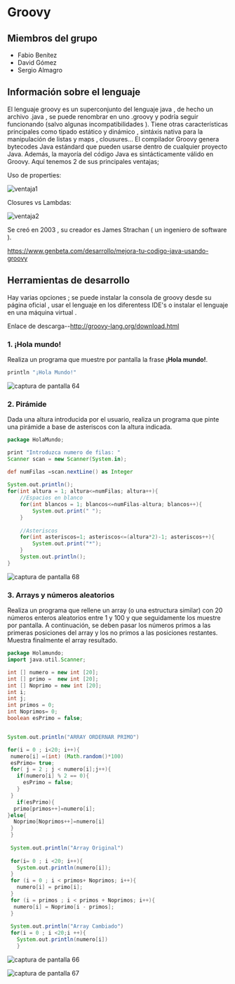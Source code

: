 # Groovy

## Miembros del grupo

* Fabio Benítez
* David Gómez
* Sergio Almagro


## Información sobre el lenguaje


El lenguaje groovy es un superconjunto del lenguaje java  , de hecho un archivo .java , se puede renombrar en uno .groovy y podría seguir funcionando (salvo algunas incompatibilidades ). Tiene otras características principales como tipado estático y dinámico , sintáxis nativa para la manipulación de listas y maps , clousures...
El compilador Groovy genera bytecodes Java estándard que pueden usarse dentro de cualquier proyecto Java. Además, la mayoría del código Java es sintácticamente válido en Groovy.
Aquí tenemos 2 de sus principales ventajas;

Uso de properties:


![ventaja1](https://user-images.githubusercontent.com/43671744/50143349-a78a4d00-02ac-11e9-9dce-dddb69419dd3.png)


Closures vs Lambdas:





![ventaja2](https://user-images.githubusercontent.com/43671744/50143430-dbfe0900-02ac-11e9-9a6d-595c51bce9a9.png)




Se creó en 2003 , su creador es  James Strachan ( un ingeniero de software ).

https://www.genbeta.com/desarrollo/mejora-tu-codigo-java-usando-groovy

## Herramientas de desarrollo

Hay varias opciones ; se puede instalar la consola de groovy desde su página oficial , usar el lenguaje en los diferentess IDE's o instalar el lenguaje en una máquina virtual . 

Enlace de descarga--http://groovy-lang.org/download.html



### 1. ¡Hola mundo!

Realiza un programa que muestre por pantalla la frase **¡Hola mundo!**.


```groovy
println "¡Hola Mundo!"
```


![captura de pantalla 64](https://user-images.githubusercontent.com/43568460/50142847-5fb6f600-02ab-11e9-86d0-8dfbc7e3bbdd.png)


### 2. Pirámide

Dada una altura introducida por el usuario, realiza un programa que pinte una pirámide a base de asteriscos con la altura indicada.
```groovy
package HolaMundo;

print "Introduzca numero de filas: "
Scanner scan = new Scanner(System.in);

def numFilas =scan.nextLine() as Integer
 
System.out.println();
for(int altura = 1; altura<=numFilas; altura++){
	//Espacios en blanco
	for(int blancos = 1; blancos<=numFilas-altura; blancos++){
		System.out.print(" ");
	}
	 
	//Asteriscos
	for(int asteriscos=1; asteriscos<=(altura*2)-1; asteriscos++){
		System.out.print("*");
	}
	System.out.println();
}
```
![captura de pantalla 68](https://user-images.githubusercontent.com/43568460/50147356-3b144b80-02b6-11e9-98ea-ca36907343a7.png)



### 3. Arrays y números aleatorios

Realiza un programa que rellene un array (o una estructura similar) con 20 números enteros aleatorios entre 1 y 100 y que seguidamente los muestre por pantalla. A continuación, se deben pasar los números primos a las primeras posiciones del array y los no primos a las posiciones restantes. Muestra finalmente el array resultado.
```groovy
package Holamundo;
import java.util.Scanner;

int [] numero = new int [20];
int [] primo =  new int [20];
int [] Noprimo = new int [20];
int i;
int j;
int primos = 0;
int Noprimos= 0;
boolean esPrimo = false;


System.out.println("ARRAY ORDERNAR PRIMO")

for(i = 0 ; i<20; i++){
 numero[i] =(int) (Math.random()*100)
 esPrimo= true;
 for( j = 2 ; j < numero[i];j++){
   if(numero[i] % 2 == 0){
	 esPrimo = false;
   }
 }
   if(esPrimo){
  primo[primos++]=numero[i];
}else{
  Noprimo[Noprimos++]=numero[i]
 }
 }
 
 System.out.println("Array Original")
 
 for(i= 0 ; i <20; i++){
   System.out.println(numero[i]);
 }
 for (i = 0 ; i < primos+ Noprimos; i++){
   numero[i] = primo[i];
 }
 for (i = primos ; i < primos + Noprimos; i++){
  numero[i] = Noprimo[i - primos];
 }
		
 System.out.println("Array Cambiado")
 for(i = 0 ; i <20;i ++){
   System.out.println(numero[i])
   }
```
![captura de pantalla 66](https://user-images.githubusercontent.com/43568460/50147063-82e6a300-02b5-11e9-96ed-3bc7e2023f69.png)

![captura de pantalla 67](https://user-images.githubusercontent.com/43568460/50147106-985bcd00-02b5-11e9-81f8-1aec188fde9c.png)



